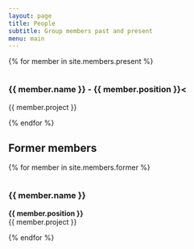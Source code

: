```yaml
---
layout: page
title: People
subtitle: Group members past and present
menu: main
---
```



{% for member in site.members.present %}
<article style="clear: both">
    <span class="image right"><img src="{{ member.image }}" style="max-width:180px" alt="" /></span>
    <h3 class="major">{{ member.name }} - {{ member.position }}<</h3>
    <p>{{ member.project }}</p>
</article>
{% endfor %}

## Former members

{% for member in site.members.former %}
<article style="clear: both">
    <span class="image right"><img src="{{ member.image }}" style="max-width:180px" alt="" /></span>
    <h3 class="major">{{ member.name }}</h3>
    <p>
    <b>{{ member.position }}</b>
    <br>
    {{ member.project }}
    </p>
</article>
{% endfor %}

<!-- 

<article style="clear: left">
    <span class="image left"><img src="images/pic04.jpg" alt="" /></span>
    <h3 class="major">Sed feugiat lorem</h3>
    <p>Lorem ipsum dolor sit amet, consectetur adipiscing vehicula id nulla dignissim dapibus ultrices.</p>
    <a href="#" class="special">Learn more</a>
</article>

<article style="clear: left">
    <span class="image left"><img src="images/pic04.jpg" alt="" /></span>
    <h3 class="major">Sed feugiat lorem</h3>
    <p>Lorem ipsum dolor sit amet, consectetur adipiscing vehicula id nulla dignissim dapibus ultrices.</p>
    <a href="#" class="special">Learn more</a>
</article>


<article>
<span class="image left"><img src="images/kasper_portrait.png" style="max-width:200px" /></span>
<div style="display: block; float: right;" >
<header>
    <h3>Kasper Munch</h3>
    <p><b>PI</b> - kaspermunch@birc.au.dk</p>
</header>
<p>I apply population genomic analysis and modelling to understand the fundamental properties and mechanisms of selection, recombination, and speciation. Model organisms are mostly humans and other primates.</p>
</div>
</article>


<div>
<article>
<span class="image left"><img src="images/shannon.jpeg" style="max-width:200px" /></span>
<div style="display: block; float: right;" >
<header>
    <h3>Shannon D'Urso</h3>
    <p>Postdoc</p>
</header>
<p>Shannon works on how intra-genomic conflicts in spermatogenesis shape the genetic basis of autism.</p>
</div>
</article>
</div>

<div>
<article>
<span class="image left"><img src="images/placeholder.png" style="max-width:200px" /></span>
<div style="display: block; float: right;" >
<header>
    <h3>Johan Christensen Ulstrup</h3>
    <p>Master student</p>
</header>
<p>Johan uses genomic pre-trained networks to compare sequence X chromosome sequence conservation across baboon species.</p>
</div>
</article>
</div> 
 -->

<!-- 

## Former members

<div>
<article>
<span class="image left"><img src="images//placeholder.png" style="max-width:200px" /></span>
<header>
    <h3>Søren Jørgensen</h3>
    <p>Master student</p>
</header>
<p>Søren works on chromatin architecture spermatogenesis and its relation to selection on the X chromosome.</p>
</article>
</div>

<article>
<span class="image left"><img src="images/erik.png" style="max-width:200px" /></span>
<header>
    <h3>Erik Fogh Sørensen</h3>
    <p>PhD student</p>
</header>
<p>Erik works on how intragenomic conflicts shape X chromosome evolution and the development of hybrid incompatibilities between diverging populations.</p>
</article>


<article>
<span class="image left"><img src="images/ariadna_intern.jpeg" style="max-width:200px" /></span>
<header>
    <h3>Ariadna Saez Gomez</h3>
    <p>Intern</p>
</header>
<p>Ariadna worked on identifying genomic elements responsible for strong selection on the X chromosome.</p>
</article>


<article>
<span class="image left"><img src="images/davide_intern.jpeg" style="max-width:200px" /></span>
<header>
    <h3>Davide Capozzi</h3>
    <p>Intern</p>
</header>
<p>Davide worked on the dynamics of meiotic drive and on identifying signature patterns in genetic diversity for its identification.</p>
</article>


<article>
<span class="image left"><img src="images/tobias.png" style="max-width:200px" /></span>
<header>
    <h3>Tobias Røikjer</h3>
    <p>Master student</p>
</header>
<p>Tobias worked on a graph-based formulation of phase-type distributions to compute the joint distribution of total branch length of lineages with different numbers of descendants and to compute the joint distribution of the site frequency spectrum in both a single population and in an isolation-with-migration model.</p>
</article>


<article>
<span class="image left"><img src="images/david_castellano3.png" style="max-width:200px" /></span>
<header>
    <h3>David Castellano</h3>
    <p>Postdoc</p>
</header>
<p>David was funded by Independent Research Fund Denmark. He worked on distributions of fitness effects and the determinants of genetic variation across the genomes of great apes.</p>
</article>


<article>
<span class="image left"><img src="images/jonas_berglund2.png" style="max-width:200px" /></span>
<header>
    <h3>Jonas Berglund</h3>
    <p>Postdoc</p>
</header>
<p>Jonas worked on GC-biased gene conversion and stability of hotspots in birds.</p>
</article>
-->
